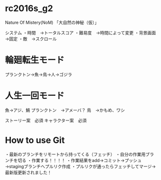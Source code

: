 # rc2016s_g2

Nature Of Mistery(NoM) 「大自然の神秘（仮）」

システム
・時間　→トータルスコア
・難易度　→時間によって変更
・背景画面　→固定
・敵　→スクロール

# 輪廻転生モード

プランクトン→魚→鳥→人→ゴジラ

# 人生一回モード
魚→アジ、鯖
プランクトン　→アメーバ？
鳥　→かもめ、ワシ


ストーリー案　必須
キャラクター案　必須

# How to use Git
・最新のブランチをリモートから持ってくる（フェッチ）
・自分の作業用ブランチを切る
・作業する！！！！
・作業結果をadd→コミット→プッシュ→stagingブランチへプルリク作成
・プルリクが通ったらフェッチしてマージ→最新版更新されました！

